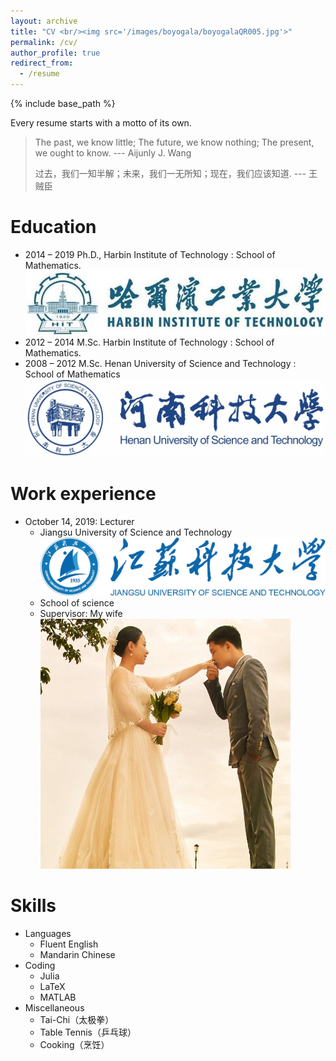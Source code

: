 ```yaml
---
layout: archive 
title: "CV <br/><img src='/images/boyogala/boyogalaQR005.jpg'>" 
permalink: /cv/ 
author_profile: true 
redirect_from: 
  - /resume 
---
```


{% include base_path %} 
 
Every resume starts with a motto of its own.
> The past, we know little; The future, we know nothing; The present, we ought to know. --- Aijunly J. Wang
>
> 过去，我们一知半解；未来，我们一无所知；现在，我们应该知道. --- 王贼臣

Education 
====== 
* 2014 – 2019 Ph.D., Harbin Institute of Technology : School of Mathematics.  <br/><img src='/images/hit.jpg'>
* 2012 – 2014 M.Sc. Harbin Institute of Technology : School of Mathematics.
* 2008 – 2012 M.Sc. Henan University of Science and Technology : School of Mathematics <br/><img src='/images/haust.jpg'>

Work experience 
====== 
* October 14, 2019: Lecturer 
  * Jiangsu University of Science and Technology <br/><img src='/images/justlogo.png'>
  * School of science 
  * Supervisor: My wife <br/><img src='/images/aijunly.jpg'>

  
Skills 
====== 
* Languages
    * Fluent English
    * Mandarin Chinese
* Coding
    * Julia
    * LaTeX       
    * MATLAB
* Miscellaneous
    * Tai-Chi（太极拳）
    * Table Tennis（乒乓球）
    * Cooking（烹饪）
